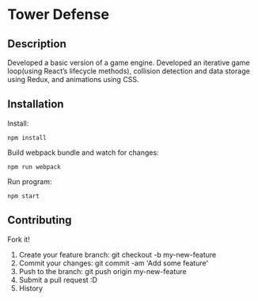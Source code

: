 # Tower Defense

## Description

Developed a basic version of a game engine. Developed an iterative game loop(using React’s lifecycle methods), collision detection and data storage using Redux, and animations using CSS.

## Installation

Install:
```
npm install
```

Build webpack bundle and watch for changes:
```
npm run webpack
```

Run program:
```
npm start
```

## Contributing

Fork it!
1. Create your feature branch: git checkout -b my-new-feature
2. Commit your changes: git commit -am 'Add some feature'
3. Push to the branch: git push origin my-new-feature
4. Submit a pull request :D
5. History
